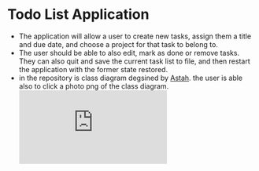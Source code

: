 # **Todo List Application** #
- The application will allow a user to create new
tasks, assign them a title and due date, and choose a project for that task to belong to. 
- The user should be able to also edit,
mark as done or remove tasks. They can also quit and save the current task list to file, and then
restart the application with the former state restored. 
- in the repository is class diagram degsined by [Astah](http://astah.net/). the user is able also to click a photo png of the class diagram. ![Class Diagram toDoList](https://github.com/Mohamadyse/individualPro/edit/master/README.md)
